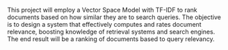 This project will employ a Vector Space Model with TF-IDF to rank documents based on how similar they are to search queries. The objective is to design a system that effectively computes and rates document relevance, boosting knowledge of retrieval systems and search engines. The end result will be a ranking of documents based to query relevancy.

